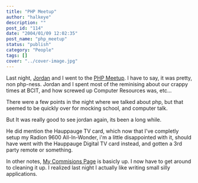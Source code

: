 ```yaml
---
title: "PHP Meetup"
author: "halkeye"
description: ""
post_id: "114"
date: "2004/01/09 12:02:35"
post_name: "php_meetup"
status: "publish"
category: "People"
tags: []
cover: "../cover-image.jpg"
---
```


Last night, [Jordan](https://j0rd.ath.cx) and I went to the [PHP Meetup](https://php.meetup.com). I have to say, it was pretty, non php-ness. Jordan and I spent most of the reminising about our crappy times at BCIT, and how screwed up Computer Resources was, etc...

There were a few points in the night where we talked about php, but that seemed to be quickly over for mocking school, and computer talk.

But It was really good to see jordan again, its been a long while.

He did mention the Hauppauge TV card, which now that I've completly setup my Radion 9600 All-In-Wonder, i'm a little disappointed with it, should have went with the Hauppauge Digital TV card instead, and gotten a 3rd party remote or something.

In other notes, [My Commisions Page](https://www.kodekoan.com/project/) is basicly up. I now have to get around to cleaning it up. I realized last night I actually like writing small silly applications.
